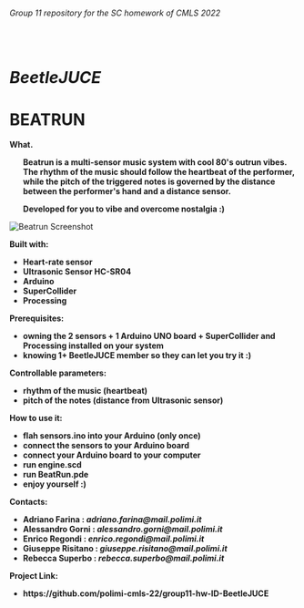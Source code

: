 
<h6>Group 11 repository for the SC homework of CMLS 2022</h6><br>
<h1><i>BeetleJUCE</i></h1>
<p>

# BEATRUN

  <b>What.
<ul>
  Beatrun is a multi-sensor music system with cool 80's outrun vibes. The rhythm of the music should follow the heartbeat of the performer, while the pitch of the triggered notes is governed by the distance between the performer's hand and a distance sensor. 
</ul>
<ul>Developed for you to vibe and overcome nostalgia :) </ul>
</b>
  
 

![Beatrun Screenshot](https://i.imgur.com/DmhP32l.png)


<b>Built with:
<ul>
  <li>Heart-rate sensor</li>
  <li>Ultrasonic Sensor HC-SR04</li>
  <li>Arduino</li>
  <li>SuperCollider</li>
  <li>Processing</li>
</ul>
</b>
</p>
  
<b>Prerequisites:
<ul>
  <li>owning the 2 sensors + 1 Arduino UNO board + SuperCollider and Processing installed on your system</i></li>
  <li>knowing 1+ BeetleJUCE member so they can let you try it :)</i></li>
</ul>
</b>
<p>

<b>Controllable parameters:
<ul>
  <li>rhythm of the music (heartbeat)</li>
  <li>pitch of the notes (distance from Ultrasonic sensor)</li>
</ul>
</b>  

<b>How to use it:
<ul>
  <li>flah sensors.ino into your Arduino (only once)</li> 
  <li>connect the sensors to your Arduino board</li> 
  <li>connect your Arduino board to your computer</li>
  <li>run engine.scd</li>
  <li>run BeatRun.pde</li>
  <li>enjoy yourself :)</li>
</ul>
</b>

  
<b>Contacts:
<ul>
  <li>Adriano Farina : <i>adriano.farina@mail.polimi.it</i></li>
  <li>Alessandro Gorni : <i>alessandro.gorni@mail.polimi.it</i></li>
  <li>Enrico Regondi : <i>enrico.regondi@mail.polimi.it</i></li>
  <li>Giuseppe Risitano : <i>giuseppe.risitano@mail.polimi.it</i></li>
  <li>Rebecca Superbo : <i>rebecca.superbo@mail.polimi.it</i></li>
</ul>
</b>
</p>

<b>Project Link:
<ul>
  <li>https://github.com/polimi-cmls-22/group11-hw-ID-BeetleJUCE</li>
</ul>
</b>
</p>
